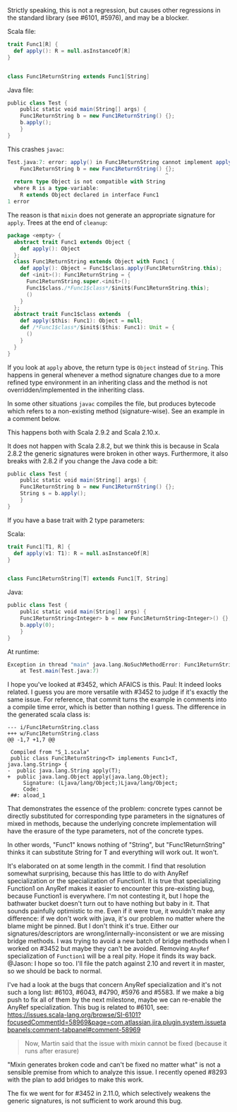 Strictly speaking, this is not a regression, but causes other regressions in the standard library (see #6101, #5976), and may be a blocker.

Scala file:

```scala
trait Func1[R] {
  def apply(): R = null.asInstanceOf[R]
}


class Func1ReturnString extends Func1[String]
```

Java file:

```scala
public class Test {
    public static void main(String[] args) {
	Func1ReturnString b = new Func1ReturnString() {};
	b.apply();
    }
}
```

This crashes `javac`:

```scala
Test.java:7: error: apply() in Func1ReturnString cannot implement apply() in Func1
	Func1ReturnString b = new Func1ReturnString() {};
	                                              ^
  return type Object is not compatible with String
  where R is a type-variable:
    R extends Object declared in interface Func1
1 error
```

The reason is that `mixin` does not generate an appropriate signature for `apply`. Trees at the end of `cleanup`:

```scala
package <empty> {
  abstract trait Func1 extends Object {
    def apply(): Object
  };
  class Func1ReturnString extends Object with Func1 {
    def apply(): Object = Func1$class.apply(Func1ReturnString.this);
    def <init>(): Func1ReturnString = {
      Func1ReturnString.super.<init>();
      Func1$class./*Func1$class*/$init$(Func1ReturnString.this);
      ()
    }
  };
  abstract trait Func1$class extends  {
    def apply($this: Func1): Object = null;
    def /*Func1$class*/$init$($this: Func1): Unit = {
      ()
    }
  }
}
```

If you look at `apply` above, the return type is `Object` instead of `String`. This happens in general whenever a method signature changes due to a more refined type environment in an inheriting class and the method is not overridden/implemented in the inheriting class.

In some other situations `javac` compiles the file, but produces bytecode which refers to a non-existing method (signature-wise). See an example in a comment below.

This happens both with Scala 2.9.2 and Scala 2.10.x.

It does not happen with Scala 2.8.2, but we think this is because in Scala 2.8.2 the generic signatures were broken in other ways. Furthermore, it also breaks with 2.8.2 if you change the Java code a bit:

```scala
public class Test {
    public static void main(String[] args) {
	Func1ReturnString b = new Func1ReturnString() {};
	String s = b.apply();
    }
}
```
If you have a base trait with 2 type parameters:

Scala:

```scala
trait Func1[T1, R] {
  def apply(v1: T1): R = null.asInstanceOf[R]
}


class Func1ReturnString[T] extends Func1[T, String]
```

Java:

```scala
public class Test {
    public static void main(String[] args) {
	Func1ReturnString<Integer> b = new Func1ReturnString<Integer>() {};
	b.apply(0);
    }
}
```

At runtime:

```scala
Exception in thread "main" java.lang.NoSuchMethodError: Func1ReturnString.apply(Ljava/lang/Object;)Ljava/lang/String;
	at Test.main(Test.java:7)
```
I hope you've looked at #3452, which AFAICS is this.
Paul: It indeed looks related. I guess you are more versatile with #3452 to judge if it's exactly the same issue.
For reference, that commit turns the example in comments into a compile time error, which is better than nothing I guess.  The difference in the generated scala class is:
```
--- i/Func1ReturnString.class
+++ w/Func1ReturnString.class
@@ -1,7 +1,7 @@
 
 Compiled from "S_1.scala"
 public class Func1ReturnString<T> implements Func1<T, java.lang.String> {
-  public java.lang.String apply(T);
+  public java.lang.Object apply(java.lang.Object);
     Signature: (Ljava/lang/Object;)Ljava/lang/Object;
     Code:
 ##: aload_1       
```
That demonstrates the essence of the problem: concrete types cannot be directly substituted for corresponding type parameters in the signatures of mixed in methods, because the underlying concrete implementation will have the erasure of the type parameters, not of the concrete types.

In other words, "Func1" knows nothing of "String", but "Func1ReturnString" thinks it can substitute String for T and everything will work out.  It won't.

It's elaborated on at some length in the commit.
I find that resolution somewhat surprising, because this has little to do with AnyRef specialization or the specialization of Function1.  It is true that specializing Function1 on AnyRef makes it easier to encounter this pre-existing bug, because Function1 is everywhere.  I'm not contesting it, but I hope the bathwater bucket doesn't turn out to have nothing but baby in it.
That sounds painfully optimistic to me.  Even if it were true, it wouldn't make any difference: if we don't work with java, it's our problem no matter where the blame might be pinned.  But I don't think it's true.  Either our signatures/descriptors are wrong/internally-inconsistent or we are missing bridge methods.  I was trying to avoid a new batch of bridge methods when I worked on #3452 but maybe they can't be avoided.
Removing `AnyRef` specialization of `Function1` will be a real pity. Hope it finds its way back.
@Jason: I hope so too. I'll file the patch against 2.10 and revert it in master, so we should be back to normal.

I've had a look at the bugs that concern AnyRef specialization and it's not such a long list: #6103, #6043, #4790, #5976 and #5583. If we make a big push to fix all of them by the next milestone, maybe we can re-enable the AnyRef specialization.
This bug is related to #6101, see:
https://issues.scala-lang.org/browse/SI-6101?focusedCommentId=58969&page=com.atlassian.jira.plugin.system.issuetabpanels:comment-tabpanel#comment-58969
> Now, Martin said that the issue with mixin cannot be fixed (because it runs after erasure)

"Mixin generates broken code and can't be fixed no matter what" is not a sensible premise from which to analyze this issue.
I recently opened #8293 with the plan to add bridges to make this work.

The fix we went for for #3452 in 2.11.0, which selectively weakens the generic signatures, is not sufficient to work around this bug.
